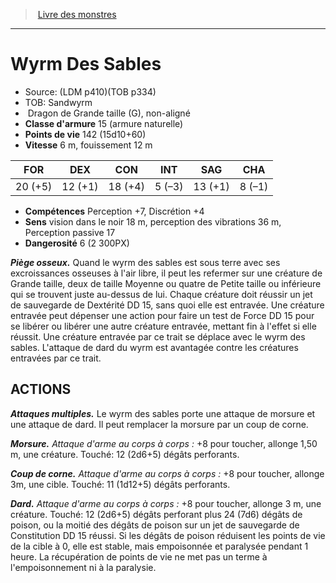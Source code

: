 ﻿> [Livre des monstres](tome_of_beasts_old.md)

---

# Wyrm Des Sables

- Source: (LDM p410)(TOB p334)
- TOB: Sandwyrm
-  Dragon de Grande taille (G), non-aligné
- **Classe d'armure** 15 (armure naturelle)
- **Points de vie** 142 (15d10+60)
- **Vitesse** 6 m, fouissement 12 m

|FOR|DEX|CON|INT|SAG|CHA|
|---|---|---|---|---|---|
|20 (+5)|12 (+1)|18 (+4)|5 (–3)|13 (+1)|8 (–1)|

- **Compétences** Perception +7, Discrétion +4
- **Sens** vision dans le noir 18 m, perception des vibrations 36 m, Perception passive 17
- **Dangerosité** 6 (2 300PX)

**_Piège osseux._** Quand le wyrm des sables est sous terre avec ses excroissances osseuses à l'air libre, il peut les refermer sur une créature de Grande taille, deux de taille Moyenne ou quatre de Petite taille ou inférieure qui se trouvent juste au-dessus de lui. Chaque créature doit réussir un jet de sauvegarde de Dextérité DD 15, sans quoi elle est entravée. Une créature entravée peut dépenser une action pour faire un test de Force DD 15 pour se libérer ou libérer une autre créature entravée, mettant fin à l'effet si elle réussit. Une créature entravée par ce trait se déplace avec le wyrm des sables. L'attaque de dard du wyrm est avantagée contre les créatures entravées par ce trait.

## ACTIONS

**_Attaques multiples._** Le wyrm des sables porte une attaque de morsure et une attaque de dard. Il peut remplacer la morsure par un coup de corne.

**_Morsure._** _Attaque d'arme au corps à corps :_ +8 pour toucher, allonge 1,50 m, une créature. Touché: 12 (2d6+5) dégâts perforants.

**_Coup de corne._** _Attaque d'arme au corps à corps :_ +8 pour toucher, allonge 3m, une cible. Touché: 11 (1d12+5) dégâts perforants.

**_Dard._** _Attaque d'arme au corps à corps :_ +8 pour toucher, allonge 3 m, une créature. Touché: 12 (2d6+5) dégâts perforant plus 24 (7d6) dégâts de poison, ou la moitié des dégâts de poison sur un jet de sauvegarde de Constitution DD 15 réussi. Si les dégâts de poison réduisent les points de vie de la cible à 0, elle est stable, mais empoisonnée et paralysée pendant 1 heure. La récupération de points de vie ne met pas un terme à l'empoisonnement ni à la paralysie.

